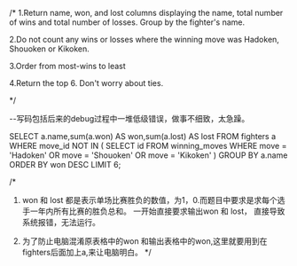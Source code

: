 /*
1.Return name, won, and lost columns displaying the name, total number of wins and total number of losses. Group by the fighter's name.

2.Do not count any wins or losses where the winning move was Hadoken, Shouoken or Kikoken.

3.Order from most-wins to least

4.Return the top 6. Don't worry about ties.

*/

--写码包括后来的debug过程中一堆低级错误，做事不细致，太急躁。

SELECT a.name,sum(a.won) AS won,sum(a.lost) AS lost
FROM fighters a
WHERE move_id NOT IN (
  SELECT id
  FROM winning_moves
  WHERE move = 'Hadoken' OR move = 'Shouoken' OR move = 'Kikoken'
)
GROUP BY a.name
ORDER BY won DESC
LIMIT 6;

/*
1. won 和 lost 都是表示单场比赛胜负的数值，为1，0.而题目中要求是求每个选手一年内所有比赛的胜负总和。
一开始直接要求输出won 和 lost， 直接导致系统报错，无法运行。

2. 为了防止电脑混淆原表格中的won 和输出表格中的won,这里就要用到在fighters后面加上a,来让电脑明白。
*/
